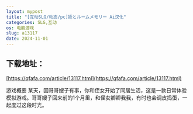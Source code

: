 ```yaml
---
layout: mypost
title: "[互动SLG/动态/pc]姪とルームメモリー Ai汉化"
categories: SLG,互动
os: 电脑游戏
slug: a13117
date: 2024-11-01
---
```


## 下载地址：

[https://qfafa.com/article/13117.html](https://qfafa.com/article/13117.html)

游戏概要
某天，因哥哥嫂子有事，你和侄女开始了同居生活，这是一款日常体验模拟游戏。哥哥嫂子回来前的1个月里，和侄女卿卿我我，有时也会调皮捣蛋，一起度过这段时光。